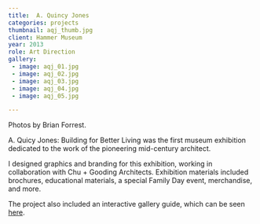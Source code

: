 ```yaml
---
title:  A. Quincy Jones
categories: projects
thumbnail: aqj_thumb.jpg
client: Hammer Museum
year: 2013
role: Art Direction
gallery:
 - image: aqj_01.jpg
 - image: aqj_02.jpg
 - image: aqj_03.jpg
 - image: aqj_04.jpg
 - image: aqj_05.jpg

---
```


Photos by Brian Forrest.

A. Quicy Jones: Building for Better Living was the first museum exhibition dedicated to the work of the pioneering mid-century architect.

I designed graphics and branding for this exhibition, working in collaboration with Chu + Gooding Architects. Exhibition materials included brochures, educational materials, a special Family Day event, merchandise, and more.

The project also included an interactive gallery guide, which can be seen [here](#).
